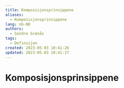 ```yaml
---
title: Komposisjonsprinsippene
aliases: 
  - Komposisjonsprinsippene
lang: nb-NO
authors:
  - Sondre Grønås
tags:
  - Definisjon
created: 2023-05-03 10:41:26
updated: 2023-05-03 10:41:27
---
```

# Komposisjonsprinsippene
